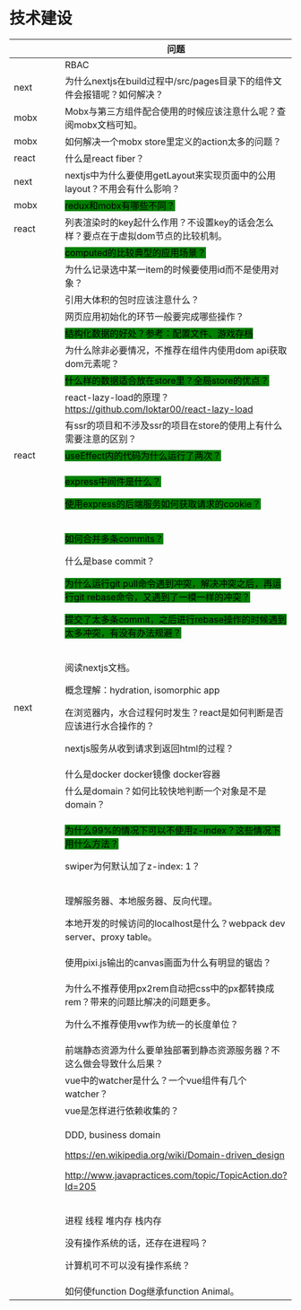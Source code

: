 # 技术建设

<table><thead><tr><th width="135"></th><th>问题</th></tr></thead><tbody><tr><td></td><td>RBAC</td></tr><tr><td>next</td><td>为什么nextjs在build过程中/src/pages目录下的组件文件会报错呢？如何解决？</td></tr><tr><td>mobx</td><td>Mobx与第三方组件配合使用的时候应该注意什么呢？查阅mobx文档可知。</td></tr><tr><td>mobx</td><td>如何解决一个mobx store里定义的action太多的问题？</td></tr><tr><td>react</td><td>什么是react fiber？</td></tr><tr><td>next</td><td>nextjs中为什么要使用getLayout来实现页面中的公用layout？不用会有什么影响？</td></tr><tr><td>mobx</td><td><mark style="background-color:green;">redux和mobx有哪些不同？</mark></td></tr><tr><td>react</td><td>列表渲染时的key起什么作用？不设置key的话会怎么样？要点在于虚拟dom节点的比较机制。</td></tr><tr><td></td><td><mark style="background-color:green;">computed的比较典型的应用场景？</mark></td></tr><tr><td></td><td>为什么记录选中某一item的时候要使用id而不是使用对象？</td></tr><tr><td><br></td><td>引用大体积的包时应该注意什么？</td></tr><tr><td><br></td><td>网页应用初始化的环节一般要完成哪些操作？</td></tr><tr><td><br></td><td><mark style="background-color:green;">结构化数据的好处？参考：配置文件、游戏存档</mark></td></tr><tr><td><br></td><td>为什么除非必要情况，不推荐在组件内使用dom api获取dom元素呢？</td></tr><tr><td><br></td><td><mark style="background-color:green;">什么样的数据适合放在store里？全局store的优点？</mark></td></tr><tr><td><br></td><td>react-lazy-load的原理？<a href="https://github.com/loktar00/react-lazy-load">https://github.com/loktar00/react-lazy-load</a></td></tr><tr><td><br></td><td>有ssr的项目和不涉及ssr的项目在store的使用上有什么需要注意的区别？</td></tr><tr><td>react</td><td><mark style="background-color:green;">useEffect内的代码为什么运行了两次？</mark></td></tr><tr><td><br></td><td><p><mark style="background-color:green;">express中间件是什么？</mark></p><p><mark style="background-color:green;">使用express的后端服务如何获取请求的cookie？</mark></p></td></tr><tr><td><br></td><td><p><mark style="background-color:green;">如何合并多条commits？</mark></p><p>什么是base commit？</p><p><mark style="background-color:green;">为什么运行git pull命令遇到冲突，解决冲突之后，再运行git rebase命令，又遇到了一模一样的冲突？</mark></p><p><mark style="background-color:green;">提交了太多条commit，之后进行rebase操作的时候遇到太多冲突，有没有办法规避？</mark></p></td></tr><tr><td>next</td><td><p>阅读nextjs文档。</p><p>概念理解：hydration, isomorphic app </p><p>在浏览器内，水合过程何时发生？react是如何判断是否应该进行水合操作的？</p><p>nextjs服务从收到请求到返回html的过程？</p></td></tr><tr><td><br></td><td>什么是docker docker镜像 docker容器</td></tr><tr><td><br></td><td>什么是domain？如何比较快地判断一个对象是不是domain？</td></tr><tr><td><br></td><td><p><mark style="background-color:green;">为什么99%的情况下可以不使用z-index？这些情况下用什么方法？</mark></p><p>swiper为何默认加了z-index: 1？</p></td></tr><tr><td><br></td><td><p>理解服务器、本地服务器、反向代理。</p><p>本地开发的时候访问的localhost是什么？webpack dev server、proxy table。</p></td></tr><tr><td><br></td><td>使用pixi.js输出的canvas画面为什么有明显的锯齿？</td></tr><tr><td><br></td><td><p>为什么不推荐使用px2rem自动把css中的px都转换成rem？带来的问题比解决的问题更多。</p><p>为什么不推荐使用vw作为统一的长度单位？</p></td></tr><tr><td><br></td><td>前端静态资源为什么要单独部署到静态资源服务器？不这么做会导致什么后果？</td></tr><tr><td><br></td><td>vue中的watcher是什么？一个vue组件有几个watcher？</td></tr><tr><td><br></td><td>vue是怎样进行依赖收集的？</td></tr><tr><td><br></td><td><p>DDD, business domain</p><p><a href="https://en.wikipedia.org/wiki/Domain-driven_design">https://en.wikipedia.org/wiki/Domain-driven_design</a></p><p><a href="http://www.javapractices.com/topic/TopicAction.do?Id=205">http://www.javapractices.com/topic/TopicAction.do?Id=205</a></p></td></tr><tr><td><br></td><td><p>进程 线程 堆内存 栈内存</p><p>没有操作系统的话，还存在进程吗？</p><p>计算机可不可以没有操作系统？</p></td></tr><tr><td><br></td><td>如何使function Dog继承function Animal。</td></tr></tbody></table>
